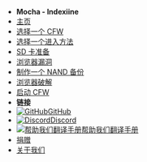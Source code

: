 - **Mocha - Indexiine**
- [主页](../../introduction)
- [选择一个 CFW](../../cfw-choice)
- [选择一个进入方法](../entrypoint-choice)
- [SD 卡准备](sd-preparation)
- [浏览器漏洞](browser-exploit)
- [制作一个 NAND 备份](nand-backup)
- [浏览器破解](browser-modding)
- [启动 CFW](launching-cfw)
- **链接**
- [![GitHub](https://icongr.am/simple/github.svg?color=808080&size=16)GitHub](https://github.com/hacks-guide/Guide-WiiU)
- [![Discord](https://icongr.am/simple/discord.svg?colored&size=16)Discord](https://discord.gg/C29hYvh)
- [![帮助我们翻译手册](https://icongr.am/material/translate.svg?color=808080&size=16)帮助我们翻译手册](https://hacks-guide.crowdin.com/u/projects/10)
- [捐赠](donations)
- [关于我们](../../about)